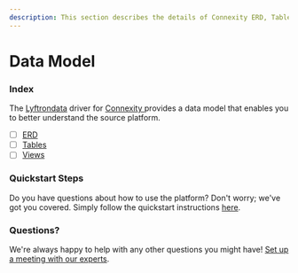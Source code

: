 ```yaml
---
description: This section describes the details of Connexity ERD, Tables, and Views.
---
```


# Data Model

### Index

The  [Lyftrondata](https://www.lyftrondata.com/) driver for [Connexity](https://www.lyftrondata.com/integration/connexity/)[ ](https://www.lyftrondata.com/integration/connexity/)provides a data model that enables you to better understand the source platform.

* [ ] [ERD](../../../marketing-analytics/connexity/data-model/erd.md)
* [ ] [Tables](../../../marketing-analytics/connexity/data-model/tables.md)
* [ ] [Views](../../../marketing-analytics/connexity/data-model/views.md)

### Quickstart Steps

Do you have questions about how to use the platform? Don't worry; we've got you covered. Simply follow the quickstart instructions [here](../../../../quickstart-steps.md).

### Questions? <a href="#questions" id="questions"></a>

We're always happy to help with any other questions you might have! [Set up a meeting with our experts](https://www.lyftrondata.com/book-a-meeting/).


